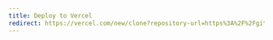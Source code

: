 ```yaml
---
title: Deploy to Vercel
redirect: https://vercel.com/new/clone?repository-url=https%3A%2F%2Fgithub.com%2FCecilapp%2Fthe-butler&project-name=my-blog&repository-name=my-blog&demo-title=The%20Butler&demo-description=A%20ready%20to%20use%20static%20blog%2C%20powered%20by%20Cecil.&demo-url=https%3A%2F%2Fthe-butler.cecil.app&demo-image=https%3A%2F%2Fraw.githubusercontent.com%2FCecilapp%2Fthe-butler%2Fmaster%2Fassets%2Fimages%2Fcecil-preview.png
---
```

